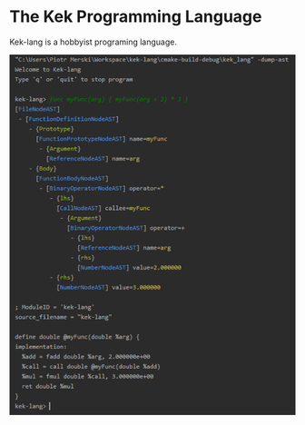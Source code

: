 # The Kek Programming Language

Kek-lang is a hobbyist programing language.

![Example of KeK-lang](kek-lang.png)

